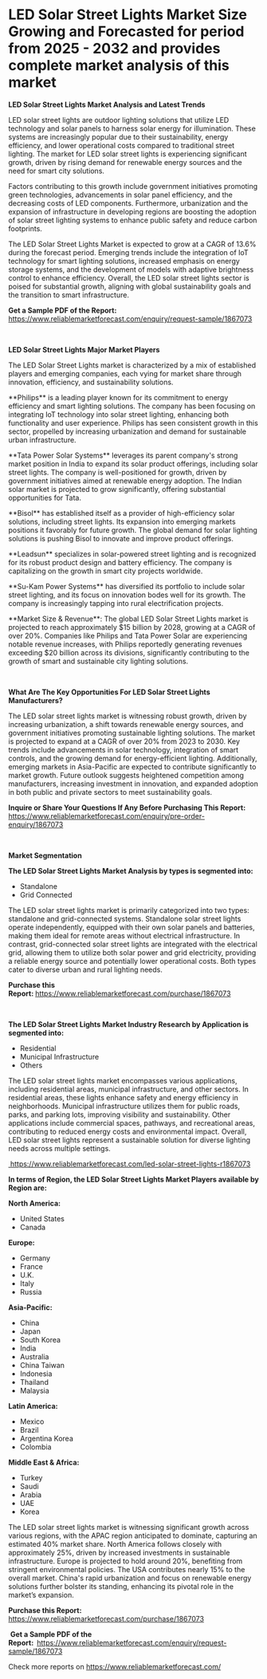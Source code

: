 <p><h1>LED Solar Street Lights Market Size Growing and Forecasted for period from 2025 - 2032 and provides complete market analysis of this market</h1></p><p><strong>LED Solar Street Lights Market Analysis and Latest Trends</strong></p>
<p><p>LED solar street lights are outdoor lighting solutions that utilize LED technology and solar panels to harness solar energy for illumination. These systems are increasingly popular due to their sustainability, energy efficiency, and lower operational costs compared to traditional street lighting. The market for LED solar street lights is experiencing significant growth, driven by rising demand for renewable energy sources and the need for smart city solutions.</p><p>Factors contributing to this growth include government initiatives promoting green technologies, advancements in solar panel efficiency, and the decreasing costs of LED components. Furthermore, urbanization and the expansion of infrastructure in developing regions are boosting the adoption of solar street lighting systems to enhance public safety and reduce carbon footprints.</p><p>The LED Solar Street Lights Market is expected to grow at a CAGR of 13.6% during the forecast period. Emerging trends include the integration of IoT technology for smart lighting solutions, increased emphasis on energy storage systems, and the development of models with adaptive brightness control to enhance efficiency. Overall, the LED solar street lights sector is poised for substantial growth, aligning with global sustainability goals and the transition to smart infrastructure.</p></p>
<p><strong>Get a Sample PDF of the Report:&nbsp;</strong> <a href="https://www.reliablemarketforecast.com/enquiry/request-sample/1867073?utm_campaign=2396&utm_medium=2&utm_source=Github&utm_content=ia&utm_term=09022025&utm_id=led-solar-street-lights">https://www.reliablemarketforecast.com/enquiry/request-sample/1867073</a></p>
<p>&nbsp;</p>
<p><strong>LED Solar Street Lights Major Market Players</strong></p>
<p><p>The LED Solar Street Lights market is characterized by a mix of established players and emerging companies, each vying for market share through innovation, efficiency, and sustainability solutions.</p><p>**Philips** is a leading player known for its commitment to energy efficiency and smart lighting solutions. The company has been focusing on integrating IoT technology into solar street lighting, enhancing both functionality and user experience. Philips has seen consistent growth in this sector, propelled by increasing urbanization and demand for sustainable urban infrastructure.</p><p>**Tata Power Solar Systems** leverages its parent company's strong market position in India to expand its solar product offerings, including solar street lights. The company is well-positioned for growth, driven by government initiatives aimed at renewable energy adoption. The Indian solar market is projected to grow significantly, offering substantial opportunities for Tata.</p><p>**Bisol** has established itself as a provider of high-efficiency solar solutions, including street lights. Its expansion into emerging markets positions it favorably for future growth. The global demand for solar lighting solutions is pushing Bisol to innovate and improve product offerings.</p><p>**Leadsun** specializes in solar-powered street lighting and is recognized for its robust product design and battery efficiency. The company is capitalizing on the growth in smart city projects worldwide.</p><p>**Su-Kam Power Systems** has diversified its portfolio to include solar street lighting, and its focus on innovation bodes well for its growth. The company is increasingly tapping into rural electrification projects.</p><p>**Market Size & Revenue**: The global LED Solar Street Lights market is projected to reach approximately $15 billion by 2028, growing at a CAGR of over 20%. Companies like Philips and Tata Power Solar are experiencing notable revenue increases, with Philips reportedly generating revenues exceeding $20 billion across its divisions, significantly contributing to the growth of smart and sustainable city lighting solutions.</p></p>
<p>&nbsp;</p>
<p><strong>What Are The Key Opportunities For LED Solar Street Lights Manufacturers?</strong></p>
<p><p>The LED solar street lights market is witnessing robust growth, driven by increasing urbanization, a shift towards renewable energy sources, and government initiatives promoting sustainable lighting solutions. The market is projected to expand at a CAGR of over 20% from 2023 to 2030. Key trends include advancements in solar technology, integration of smart controls, and the growing demand for energy-efficient lighting. Additionally, emerging markets in Asia-Pacific are expected to contribute significantly to market growth. Future outlook suggests heightened competition among manufacturers, increasing investment in innovation, and expanded adoption in both public and private sectors to meet sustainability goals.</p></p>
<p><strong>Inquire or Share Your Questions If Any Before Purchasing This Report:</strong> <a href="https://www.reliablemarketforecast.com/enquiry/pre-order-enquiry/1867073?utm_campaign=2396&utm_medium=2&utm_source=Github&utm_content=ia&utm_term=09022025&utm_id=led-solar-street-lights">https://www.reliablemarketforecast.com/enquiry/pre-order-enquiry/1867073</a></p>
<p>&nbsp;</p>
<p><strong>Market Segmentation</strong></p>
<p><strong>The LED Solar Street Lights Market Analysis by types is segmented into:</strong></p>
<p><ul><li>Standalone</li><li>Grid Connected</li></ul></p>
<p><p>The LED solar street lights market is primarily categorized into two types: standalone and grid-connected systems. Standalone solar street lights operate independently, equipped with their own solar panels and batteries, making them ideal for remote areas without electrical infrastructure. In contrast, grid-connected solar street lights are integrated with the electrical grid, allowing them to utilize both solar power and grid electricity, providing a reliable energy source and potentially lower operational costs. Both types cater to diverse urban and rural lighting needs.</p></p>
<p><strong>Purchase this Report:&nbsp;</strong><a href="https://www.reliablemarketforecast.com/purchase/1867073?utm_campaign=2396&utm_medium=2&utm_source=Github&utm_content=ia&utm_term=09022025&utm_id=led-solar-street-lights">https://www.reliablemarketforecast.com/purchase/1867073</a></p>
<p>&nbsp;</p>
<p><strong>The LED Solar Street Lights Market Industry Research by Application is segmented into:</strong></p>
<p><ul><li>Residential</li><li>Municipal Infrastructure</li><li>Others</li></ul></p>
<p><p>The LED solar street lights market encompasses various applications, including residential areas, municipal infrastructure, and other sectors. In residential areas, these lights enhance safety and energy efficiency in neighborhoods. Municipal infrastructure utilizes them for public roads, parks, and parking lots, improving visibility and sustainability. Other applications include commercial spaces, pathways, and recreational areas, contributing to reduced energy costs and environmental impact. Overall, LED solar street lights represent a sustainable solution for diverse lighting needs across multiple settings.</p></p>
<p><a href="https://www.reliablemarketforecast.com/led-solar-street-lights-r1867073?utm_campaign=2396&utm_medium=2&utm_source=Github&utm_content=ia&utm_term=09022025&utm_id=led-solar-street-lights">&nbsp;https://www.reliablemarketforecast.com/led-solar-street-lights-r1867073</a></p>
<p><strong>In terms of Region, the LED Solar Street Lights Market Players available by Region are:</strong></p>
<p>
    <p> <strong> North America: </strong>
        <ul>
            <li>United States</li>
            <li>Canada</li>
        </ul>
        </p> 
    <p> <strong> Europe: </strong>
        <ul>
            <li>Germany</li>
            <li>France</li>
            <li>U.K.</li>
            <li>Italy</li>
            <li>Russia</li>
        </ul>
        </p> 
    <p> <strong> Asia-Pacific: </strong>
        <ul>
            <li>China</li>
            <li>Japan</li>
            <li>South Korea</li>
            <li>India</li>
            <li>Australia</li>
            <li>China Taiwan</li>
            <li>Indonesia</li>
            <li>Thailand</li>
            <li>Malaysia</li>
        </ul>
        </p> 
    <p> <strong> Latin America: </strong>
        <ul>
            <li>Mexico</li>
            <li>Brazil</li>
            <li>Argentina Korea</li>
            <li>Colombia</li>
        </ul>
        </p> 
    <p> <strong> Middle East & Africa: </strong>
        <ul>
            <li>Turkey</li>
            <li>Saudi</li>
            <li>Arabia</li>
            <li>UAE</li>
            <li>Korea</li>
        </ul>
    </p>
    </p>
<p><p>The LED solar street lights market is witnessing significant growth across various regions, with the APAC region anticipated to dominate, capturing an estimated 40% market share. North America follows closely with approximately 25%, driven by increased investments in sustainable infrastructure. Europe is projected to hold around 20%, benefiting from stringent environmental policies. The USA contributes nearly 15% to the overall market. China's rapid urbanization and focus on renewable energy solutions further bolster its standing, enhancing its pivotal role in the market’s expansion.</p></p>
<p><strong>Purchase this Report: </strong><a href="https://www.reliablemarketforecast.com/purchase/1867073?utm_campaign=2396&utm_medium=2&utm_source=Github&utm_content=ia&utm_term=09022025&utm_id=led-solar-street-lights">https://www.reliablemarketforecast.com/purchase/1867073</a></p>
<p>&nbsp;<strong>Get a Sample PDF of the Report:&nbsp;&nbsp;</strong><a href="https://www.reliablemarketforecast.com/enquiry/request-sample/1867073?utm_campaign=2396&utm_medium=2&utm_source=Github&utm_content=ia&utm_term=09022025&utm_id=led-solar-street-lights">https://www.reliablemarketforecast.com/enquiry/request-sample/1867073</a></p>
<p><strong></strong></p>
<p>Check more reports on <a href="https://www.reliablemarketforecast.com/?utm_campaign=2396&utm_medium=2&utm_source=Github&utm_content=ia&utm_term=09022025&utm_id=led-solar-street-lights">https://www.reliablemarketforecast.com/</a></p>